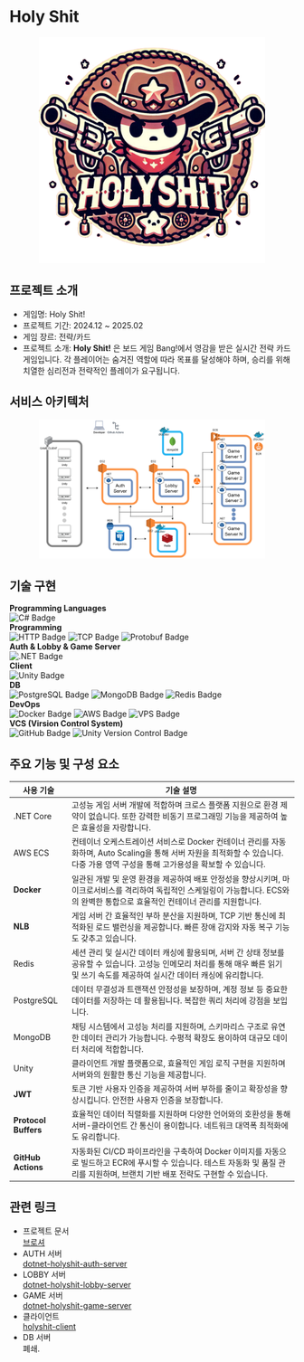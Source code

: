 # Holy Shit

<p align="center">
  <img src="./holyshit-server/Assets/holyshit-logo.png" alt="Holyshit Logo" width="400"/>
</p>

## 프로젝트 소개

- 게임명: Holy Shit!
- 프로젝트 기간: 2024.12 ~ 2025.02
- 게임 장르: 전략/카드
- 프로젝트 소개: **Holy Shit!** 은 보드 게임 Bang!에서 영감을 받은 실시간 전략 카드 게임입니다. 각 플레이어는 숨겨진 역할에 따라 목표를 달성해야 하며, 승리를 위해 치열한 심리전과 전략적인 플레이가 요구됩니다.

## 서비스 아키텍처

<p align="center">
  <img src="./holyshit-server/Assets/service-architecture.png" alt="Service Architecture" width="400"/>
</p>

## 기술 구현

<b>Programming Languages</b>
<br>
<img src="https://img.shields.io/badge/C%23-239120?style=for-the-badge&logo=csharp&logoColor=white"
        alt="C# Badge" />
<br>
<b>Programming</b>
<br>
<img src="https://img.shields.io/badge/HTTP-4A90E2?style=for-the-badge&logo=http&logoColor=white"
        alt="HTTP Badge" />
<img src="https://img.shields.io/badge/TCP-00599C?style=for-the-badge&logo=protocol&logoColor=white"
        alt="TCP Badge" />
<img src="https://img.shields.io/badge/Protobuf-336791?style=for-the-badge&logo=google&logoColor=white"
        alt="Protobuf Badge" />
<br>
<b>Auth & Lobby & Game Server</b>
<br>
<img src="https://img.shields.io/badge/.NET-512BD4?style=for-the-badge&logo=dotnet&logoColor=white"
        alt=".NET Badge" />
<br>
<b>Client</b>
<br>
<img src="https://img.shields.io/badge/Unity-000000?style=for-the-badge&logo=unity&logoColor=white"
        alt="Unity Badge" />
<br>
<b>DB</b>
<br>
<img src="https://img.shields.io/badge/PostgreSQL-336791?style=for-the-badge&logo=postgresql&logoColor=white"
        alt="PostgreSQL Badge" />
<img src="https://img.shields.io/badge/MongoDB-47A248?style=for-the-badge&logo=mongodb&logoColor=white"
        alt="MongoDB Badge" />
<img src="https://img.shields.io/badge/Redis-DC382D?style=for-the-badge&logo=redis&logoColor=white"
        alt="Redis Badge" />
<br>
<b>DevOps</b>
<br>
<img src="https://img.shields.io/badge/Docker-2496ED?style=for-the-badge&logo=docker&logoColor=white"
        alt="Docker Badge" />
<img src="https://img.shields.io/badge/AWS-232F3E?style=for-the-badge&logo=amazonaws&logoColor=white"
        alt="AWS Badge" />
<img src="https://img.shields.io/badge/VPS-FF6600?style=for-the-badge&logo=linux&logoColor=white" 
        alt="VPS Badge" />
<br>
<b>VCS (Virsion Control System)</b>
<br>
<img src="https://img.shields.io/badge/GitHub-181717?style=for-the-badge&logo=github&logoColor=white"
        alt="GitHub Badge" />
<img src="https://img.shields.io/badge/Unity%20Version%20Control-000000?style=for-the-badge&logo=unity&logoColor=white"
        alt="Unity Version Control Badge" />
<br>

## 주요 기능 및 구성 요소

| **사용 기술**        | **기술 설명**                                                                                                                                                                           |
| -------------------- | --------------------------------------------------------------------------------------------------------------------------------------------------------------------------------------- |
| .NET Core            | 고성능 게임 서버 개발에 적합하며 크로스 플랫폼 지원으로 환경 제약이 없습니다. 또한 강력한 비동기 프로그래밍 기능을 제공하여 높은 효율성을 자랑합니다.                                   |
| AWS ECS              | 컨테이너 오케스트레이션 서비스로 Docker 컨테이너 관리를 자동화하며, Auto Scaling을 통해 서버 자원을 최적화할 수 있습니다. 다중 가용 영역 구성을 통해 고가용성을 확보할 수 있습니다.     |
| **Docker**           | 일관된 개발 및 운영 환경을 제공하여 배포 안정성을 향상시키며, 마이크로서비스를 격리하여 독립적인 스케일링이 가능합니다. ECS와의 완벽한 통합으로 효율적인 컨테이너 관리를 지원합니다.    |
| **NLB**              | 게임 서버 간 효율적인 부하 분산을 지원하며, TCP 기반 통신에 최적화된 로드 밸런싱을 제공합니다. 빠른 장애 감지와 자동 복구 기능도 갖추고 있습니다.                                       |
| Redis                | 세션 관리 및 실시간 데이터 캐싱에 활용되며, 서버 간 상태 정보를 공유할 수 있습니다. 고성능 인메모리 처리를 통해 매우 빠른 읽기 및 쓰기 속도를 제공하여 실시간 데이터 캐싱에 유리합니다. |
| PostgreSQL           | 데이터 무결성과 트랜잭션 안정성을 보장하며, 계정 정보 등 중요한 데이터를 저장하는 데 활용됩니다. 복잡한 쿼리 처리에 강점을 보입니다.                                                    |
| MongoDB              | 채팅 시스템에서 고성능 처리를 지원하며, 스키마리스 구조로 유연한 데이터 관리가 가능합니다. 수평적 확장도 용이하여 대규모 데이터 처리에 적합합니다.                                      |
| Unity                | 클라이언트 개발 플랫폼으로, 효율적인 게임 로직 구현을 지원하며 서버와의 원활한 통신 기능을 제공합니다.                                                                                  |
| **JWT**              | 토큰 기반 사용자 인증을 제공하여 서버 부하를 줄이고 확장성을 향상시킵니다. 안전한 사용자 인증을 보장합니다.                                                                             |
| **Protocol Buffers** | 효율적인 데이터 직렬화를 지원하며 다양한 언어와의 호환성을 통해 서버-클라이언트 간 통신이 용이합니다. 네트워크 대역폭 최적화에도 유리합니다.                                            |
| **GitHub Actions**   | 자동화된 CI/CD 파이프라인을 구축하여 Docker 이미지를 자동으로 빌드하고 ECR에 푸시할 수 있습니다. 테스트 자동화 및 품질 관리를 지원하며, 브랜치 기반 배포 전략도 구현할 수 있습니다.     |

## 관련 링크

- 프로젝트 문서<br>
  [브로셔](https://dune-poultry-b4f.notion.site/Holy-Shit-18a266df1491805dbb78c9ed6f672c5d?pvs=4)
- AUTH 서버<br>
  [dotnet-holyshit-auth-server](https://github.com/HolySSA/dotnet-holyshit-auth-server)
- LOBBY 서버<br>
  [dotnet-holyshit-lobby-server](https://github.com/HolySSA/dotnet-holyshit-lobby-server)
- GAME 서버<br>
  [dotnet-holyshit-game-server](https://github.com/HolySSA/dotnet-holyshit-game-server)
- 클라이언트<br>
  [holyshit-client](https://github.com/HolySSA/holyshit-client)
- DB 서버<br>
  폐쇄.
